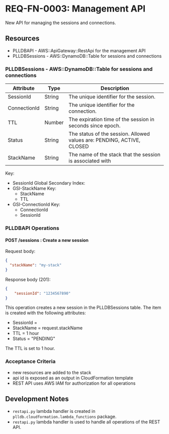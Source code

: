 # REQ-FN-0003: Management API

New API for managing the sessions and connections.

## Resources

- PLLDBAPI - AWS::ApiGateway::RestApi for the management API
- PLLDBSessions - AWS::DynamoDB::Table for sessions and connections

### PLLDBSessions - AWS::DynamoDB::Table for sessions and connections

| Attribute    | Type   | Description                                                            |
| ------------ | ------ | ---------------------------------------------------------------------- |
| SessionId    | String | The unique identifier for the session.                                 |
| ConnectionId | String | The unique identifier for the connection.                              |
| TTL          | Number | The expiration time of the session in seconds since epoch.             |
| Status       | String | The status of the session. Allowed values are: PENDING, ACTIVE, CLOSED |
| StackName    | String | The name of the stack that the session is associated with              |

Key:
  - SessionId
Global Secondary Index:
  - GSI-StackName
    Key: 
      - StackName
      - TTL
  - GSI-ConnectionId
    Key:
      - ConnectionId
      - SessionId 

### PLLDBAPI Operations

#### POST /sessions : Create a new session

Request body:
```json
{
  "stackName": "my-stack"
}
```

Response body (201):
```json
{
    "sessionId": "1234567890"
}
```

This operation creates a new session in the PLLDBSessions table. The item is created with the following attributes:
- SessionId = <random-uuid>
- StackName = request.stackName
- TTL = 1 hour
- Status = "PENDING"

The TTL is set to 1 hour.

### Acceptance Criteria

- new resources are added to the stack
- api id is exposed as an output in CloudFormation template
- REST API uses AWS IAM for authorization for all operations

## Development Notes

- `restapi.py` lambda handler is created in `plldb.cloudformation.lambda_functions` package.
- `restapi.py` lambda handler is used to handle all operations of the REST API.